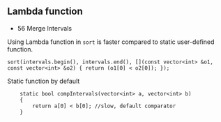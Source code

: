 ## Lambda function
- 56 Merge Intervals

Using Lambda function in ```sort``` is faster compared to static user-defined function.
```
sort(intervals.begin(), intervals.end(), [](const vector<int> &o1, const vector<int> &o2) { return (o1[0] < o2[0]); });
```
Static function by default 
```
    static bool compIntervals(vector<int> a, vector<int> b)
    {
        return a[0] < b[0]; //slow, default comparator
    }
```